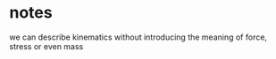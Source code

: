# notes

we can describe kinematics without introducing the meaning of
force, stress or even mass  
